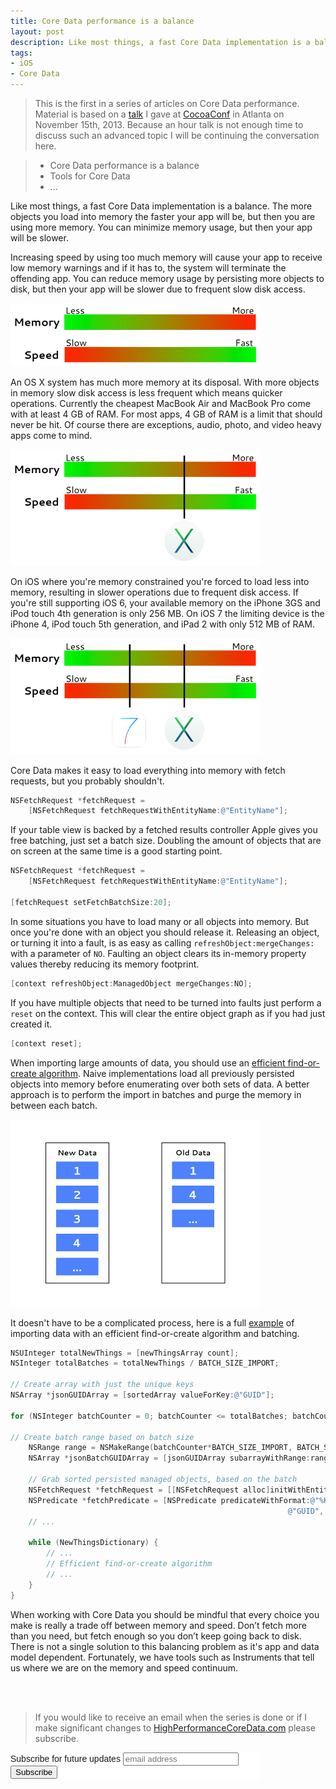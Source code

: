 ```yaml
---
title: Core Data performance is a balance
layout: post
description: Like most things, a fast Core Data implementation is a balance
tags:
- iOS
- Core Data
---
```


> This is the first in a series of articles on Core Data performance. Material is based on a [talk](http://highperformancecoredata.com "High Performance Core Data talk at CocoaConf Atlanta") I gave at [CocoaConf](http://cocoaconf.com/conference/sessionDetails/348?confId=13 "CocoaConf Atlanta website") in Atlanta on November 15th, 2013. Because an hour talk is not enough time to discuss such an advanced topic I will be continuing the conversation here.

> * Core Data performance is a balance
> * Tools for Core Data
> * ...

Like most things, a fast Core Data implementation is a balance. The more objects you load into memory the faster your app will be, but then you are using more memory. You can minimize memory usage, but then your app will be slower.

Increasing speed by using too much memory will cause your app to receive low memory warnings and if it has to, the system will terminate the offending app. You can reduce memory usage by persisting more objects to disk, but then your app will be slower due to frequent slow disk access.

<div class="screenshot">
	<img src="/assets/2013-11-17-balancing-core-data-performance01@2x.png" width="400" alt="Core Data performance is a balance between memory and speed">
</div>

An OS X system has much more memory at its disposal. With more objects in memory slow disk access is less frequent which means quicker operations. Currently the cheapest MacBook Air and MacBook Pro come with at least 4 GB of RAM. For most apps, 4 GB of RAM is a limit that should never be hit. Of course there are exceptions, audio, photo, and video heavy apps come to mind.

<div class="screenshot">
	<img src="/assets/2013-11-17-balancing-core-data-performance02@2x.png" width="400" alt="Core Data performance is a balance between memory and speed">
</div>

On iOS where you're memory constrained you're forced to load less into memory, resulting in slower operations due to frequent disk access. If you're still supporting iOS 6, your available memory on the iPhone 3GS and iPod touch 4th generation is only 256 MB. On iOS 7 the limiting device is the iPhone 4, iPod touch 5th generation, and iPad 2 with only 512 MB of RAM.

<div class="screenshot">
	<img src="/assets/2013-11-17-balancing-core-data-performance03@2x.png" width="400" alt="Core Data performance is a balance between memory and speed">
</div>

Core Data makes it easy to load everything into memory with fetch requests, but you probably shouldn't.

```objective-c
NSFetchRequest *fetchRequest = 
    [NSFetchRequest fetchRequestWithEntityName:@"EntityName"];
```

If your table view is backed by a fetched results controller Apple gives you free batching, just set a batch size. Doubling the amount of objects that are on screen at the same time is a good starting point.

```objective-c
NSFetchRequest *fetchRequest = 
    [NSFetchRequest fetchRequestWithEntityName:@"EntityName"];

[fetchRequest setFetchBatchSize:20];
```

In some situations you have to load many or all objects into memory. But once you're done with an object you should release it. Releasing an object, or turning it into a fault, is as easy as calling `refreshObject:mergeChanges:` with a parameter of `NO`. Faulting an object clears its in-memory property values thereby reducing its memory footprint. 

```objective-c
[context refreshObject:ManagedObject mergeChanges:NO];
```

If you have multiple objects that need to be turned into faults just perform a `reset` on the context. This will clear the entire object graph as if you had just created it.

```objective-c
[context reset];
```

When importing large amounts of data, you should use an [efficient find-or-create algorithm](https://developer.apple.com/library/mac/documentation/cocoa/conceptual/coredata/articles/cdimporting.html "Core Data Programming Guide: Efficiently Importing Data"). Naive implementations load all previously persisted objects into memory before enumerating over both sets of data. A better approach is to perform the import in batches and purge the memory in between each batch.

<div class="screenshot">
    <img src="/assets/2013-11-17-balancing-core-data-performance04@2x.gif" width="400" alt="Core Data performance is a balance between memory and speed">
</div>

It doesn't have to be a complicated process, here is a full [example](https://github.com/mmorey/MDMHPCoreData/blob/master/MDMHPCoreData/MDMHPCoreData/model/MDMUFOSightingImportOperation.m#L374 "Example source code for importing data efficiently") of importing data with an efficient find-or-create algorithm and batching.

```objective-c
NSUInteger totalNewThings = [newThingsArray count];
NSInteger totalBatches = totalNewThings / BATCH_SIZE_IMPORT;
    
// Create array with just the unique keys
NSArray *jsonGUIDArray = [sortedArray valueForKey:@"GUID"];
    
for (NSInteger batchCounter = 0; batchCounter <= totalBatches; batchCounter++) {
        
// Create batch range based on batch size
    NSRange range = NSMakeRange(batchCounter*BATCH_SIZE_IMPORT, BATCH_SIZE_IMPORT);
    NSArray *jsonBatchGUIDArray = [jsonGUIDArray subarrayWithRange:range];
        
    // Grab sorted persisted managed objects, based on the batch
    NSFetchRequest *fetchRequest = [[NSFetchRequest alloc]initWithEntityName:@"EntityName"];
    NSPredicate *fetchPredicate = [NSPredicate predicateWithFormat:@"%K IN %@", 
                                                              @"GUID", jsonBatchGUIDArray];
    // ...

    while (NewThingsDictionary) {
        // ...
        // Efficient find-or-create algorithm
        // ...
    }
}
```

When working with Core Data you should be mindful that every choice you make is really a trade off between memory and speed. Don’t fetch more than you need, but fetch enough so you don’t keep going back to disk. There is not a single solution to this balancing problem as it's app and data model dependent. Fortunately, we have tools such as Instruments that tell us where we are on the memory and speed continuum.

<div>
<br>
<br>
</div>

> If you would like to receive an email when the series is done or if I make significant changes to [HighPerformanceCoreData.com](http://highperformancecoredata.com "High Performance Core Data") please subscribe.

<!-- Begin MailChimp Signup Form -->
<link href="//cdn-images.mailchimp.com/embedcode/slim-081711.css" rel="stylesheet" type="text/css">
<style type="text/css">
#mc_embed_signup{background:#fff; clear:left; font:14px Helvetica,Arial,sans-serif;  width:400px;}
/* Add your own MailChimp form style overrides in your site stylesheet or in this style block.
We recommend moving this block and the preceding CSS link to the HEAD of your HTML file. */
</style>
<div id="mc_embed_signup">
<form action="http://highperformancecoredata.us3.list-manage2.com/subscribe/post?u=95f955e27438bc37739fd0f89&amp;id=a261b52329" method="post" id="mc-embedded-subscribe-form" name="mc-embedded-subscribe-form" class="validate" target="_blank" novalidate>
<label for="mce-EMAIL">Subscribe for future updates</label>
<input type="email" value="" name="EMAIL" class="email" id="mce-EMAIL" placeholder="email address" required>
<div class="clear"><input type="submit" value="Subscribe" name="subscribe" id="mc-embedded-subscribe" class="button"></div>
</form>
</div>

<!--End mc_embed_signup-->

